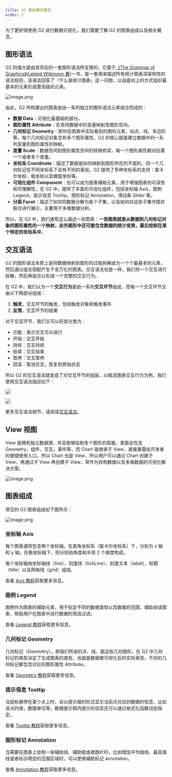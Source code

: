 ```yaml
---
title: G2 基础概念概览
order: 2
---
```


为了更好得使用 G2 进行数据可视化，我们需要了解 G2 的图表组成以及相关概念。

## 图形语法

G2 的强大是由其背后的一套图形语法所支撑的，它基于[《The Grammar of Graphics》(Leland Wilkinson 著)](https://book.douban.com/subject/10123863/)一书，是一套用来描述所有统计图表深层特性的语法规则，该语法回答了『什么是统计图表』这一问题，以自底向上的方式组织最基本的元素形成更高级的元素。

![image.png](https://gw.alipayobjects.com/mdn/rms_2274c3/afts/img/A*PDXtQYx4gAYAAAAAAAAAAABkARQnAQ)

由此，G2 所构建出的图表是由一系列独立的图形语法元素组合而成的：

- **数据 Data**：可视化最基础的部分。
- **图形属性 Attribute**：负责将数据中的变量映射至图形空间。
- **几何标记 Geometry**：即你在图表中实际看到的图形元素，如点、线、多边形等，每个几何标记对象含有多个图形属性，G2 的核心就是建立数据中的一系列变量到图形属性的映射。
- **度量 Scale**：数据空间到图形属性空间的转换桥梁，每一个图形属性都对应着一个或者多个度量。
- **坐标系 Coordinate**：描述了数据是如何映射到图形所在的平面的，同一个几何标记在不同坐标系下会有不同的表现。G2 提供了多种坐标系的支持：笛卡尔坐标、极坐标以及螺旋坐标等。
- **可视化组件 Component**：也可以成为图表辅助元素，用于增强图表的可读性和可理解性，在 G2 中，提供了丰富的可视化组件，包括坐标轴 Axis，图例 Legend，提示信息 Tooltip，图形标记 Annotation，滑动条 Slider 等。
- **分面 Facet**：描述了如何将数据分解为各个子集，以及如何对这些子集作图并联合进行展示，主要用于多维数据分析。

所以，在 G2 中，我们通常这么描述一张图表：**一张图表就是从数据到几何标记对象的图形属性的一个映射，此外图形中还可能包含数据的统计变换，最后绘制在某个特定的坐标系中**。

## 交互语法

G2 的图形语法本质上是将数据映射到图形的过程拆解成为一个个最基本的元素，然后通过组合搭配产生千变万化的图表。交互语法也是一样，我们将一个交互进行拆解，然后再组合以形成一个完整的交互行为。

在 G2 中，我们认为一个**交互行为**是由一系列**交互环节**组成，而每一个交互环节又由以下两部分组成：

1. **触发**，交互环节的触发，包括触发对象和触发事件
1. **反馈**，交互环节的结果

对于交互环节，我们又可以将其分类为：

- 示能：表示交互可以进行
- 开始：交互开始
- 持续：交互持续
- 结束：交互结束
- 暂停：交互暂停
- 回滚：取消交互，恢复到原始状态

所以 G2 的交互语法就变成了对交互环节的组装，以框选图表交互行为为例，我们使用交互语法描述如下：

![](https://gw.alipayobjects.com/mdn/rms_2274c3/afts/img/A*W1vOSalgrxQAAAAAAAAAAABkARQnAQ)

![](https://gw.alipayobjects.com/mdn/rms_f5c722/afts/img/A*iv-ESoJg8noAAAAAAAAAAABkARQnAQ)

更多交互语法细节，请阅读[交互语法](./concepts/interaction)。

## View 视图

View 是拥有独立数据源，并且能够绘制多个图形的容器，里面会包含 Geometry，组件，交互，事件等，而 Chart 是继承于 View，直接暴露给开发者的便捷使用入口，所以 Chart 也是 View，所以用户可以通过 Chart 创建子 View，再通过子 View 再创建子 View，常作为异构数据以及多维数据的可视化解决方案。

![image.png](https://gw.alipayobjects.com/mdn/rms_f5c722/afts/img/A*xW6bT7-4E1sAAAAAAAAAAABkARQnAQ)

## 图表组成

常见的 G2 图表组成如下图所示：

![image.png](https://gw.alipayobjects.com/mdn/rms_f5c722/afts/img/A*vS9aS7nrfH4AAAAAAAAAAABkARQnAQ)

### 坐标轴 Axis

每个图表通常包含两个坐标轴，在直角坐标系（笛卡尔坐标系）下，分别为 x 轴和 y 轴，在极坐标轴下，则分别由角度和半径 2 个维度构成。

每个坐标轴由坐标轴线（line）、刻度线（tickLine）、刻度文本（label）、标题（title）以及网格线（grid）组成。

查看 [Axis 教程](tutorial/axis)获取更多信息。

### 图例 Legend

图例作为图表的辅助元素，用于标定不同的数据类型以及数据的范围，辅助阅读图表，帮助用户在图表中进行数据的筛选过滤。

查看 [Legend 教程](tutorial/legend)获取更多信息。

### 几何标记 Geometry

几何标记（Geometry），即我们所说的点、线、面这些几何图形，在 G2 中几何标记的类型决定了生成图表的类型，也就是数据被可视化后的实际表现，不同的几何标记都包含对应的图形属性 Attribute。

查看 [Geometry 教程](./concepts/geometry/)获取更多信息。

### 提示信息 Tooltip

当鼠标悬停在某个点上时，会以提示框的形式显示当前点对应的数据的信息，比如该点的值，数据单位等。数据提示框内提示的信息还可以通过格式化函数动态指定。

查看 [Tooltip 教程](tutorial/tooltip)获取更多信息。

### 图形标记 Annotation

当需要在图表上绘制一些辅助线、辅助框或者图片时，比如增加平均值线、最高值线或者标示明显的范围区域时，可以使用辅助标记 annotation。

查看 [Annotation 教程](tutorial/annotation)获取更多信息。
